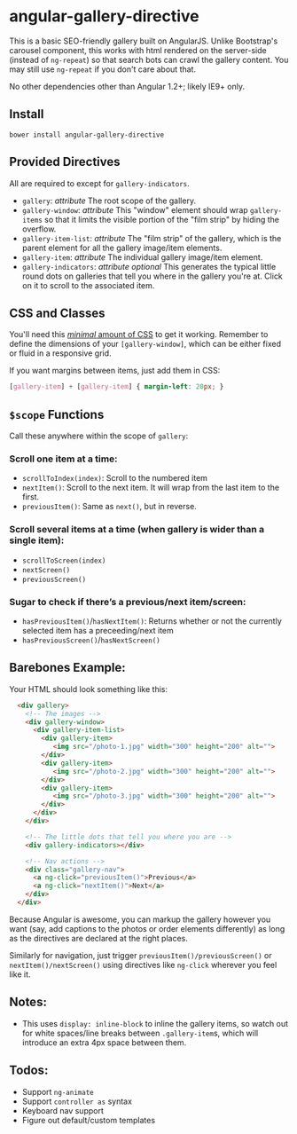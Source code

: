 # angular-gallery-directive

This is a basic SEO-friendly gallery built on AngularJS. Unlike Bootstrap's carousel component, this works with html rendered on the server-side (instead of `ng-repeat`) so that search bots can crawl the gallery content. You may still use `ng-repeat` if you don't care about that.

No other dependencies other than Angular 1.2+; likely IE9+ only.

<!-- [Full Demo](http://jsfiddle.net/thatmarvin/FhjBv/embedded/result/). -->


## Install

```
bower install angular-gallery-directive
```


## Provided Directives
All are required to except for `gallery-indicators`.

- `gallery`: _attribute_ The root scope of the gallery.
- `gallery-window`: _attribute_ This "window" element should wrap `gallery-items` so that it limits the visible portion of the "film strip" by hiding the overflow.
- `gallery-item-list`: _attribute_ The "film strip" of the gallery, which is the parent element for all the gallery image/item elements.
- `gallery-item`: _attribute_ The individual gallery image/item element.
- `gallery-indicators`: _attribute_ _optional_ This generates the typical little round dots on galleries that tell you where in the gallery you're at. Click on it to scroll to the associated item.


## CSS and Classes
You'll need this [_minimal_ amount of CSS](src/angular-gallery-directive.css) to get it working. Remember to define the dimensions of your `[gallery-window]`, which can be either fixed or fluid in a responsive grid.

If you want margins between items, just add them in CSS:

``` css
[gallery-item] + [gallery-item] { margin-left: 20px; }
```


## `$scope` Functions

Call these anywhere within the scope of `gallery`:

### Scroll one item at a time:

- `scrollToIndex(index)`: Scroll to the numbered item
- `nextItem()`: Scroll to the next item. It will wrap from the last item to the first.
- `previousItem()`: Same as `next()`, but in reverse.

### Scroll several items at a time (when gallery is wider than a single item):

- `scrollToScreen(index)`
- `nextScreen()`
- `previousScreen()`

### Sugar to check if there’s a previous/next item/screen:

- `hasPreviousItem()`/`hasNextItem()`: Returns whether or not the currently selected item has a preceeding/next item
- `hasPreviousScreen()`/`hasNextScreen()`


## Barebones Example:

Your HTML should look something like this:

``` html
  <div gallery>
    <!-- The images -->
    <div gallery-window>
      <div gallery-item-list>
        <div gallery-item>
           <img src="/photo-1.jpg" width="300" height="200" alt="">
        </div>
        <div gallery-item>
           <img src="/photo-2.jpg" width="300" height="200" alt="">
        </div>
        <div gallery-item>
           <img src="/photo-3.jpg" width="300" height="200" alt="">
        </div>
      </div>
    </div>

    <!-- The little dots that tell you where you are -->
    <div gallery-indicators></div>

    <!-- Nav actions -->
    <div class="gallery-nav">
      <a ng-click="previousItem()">Previous</a>
      <a ng-click="nextItem()">Next</a>
    </div>
  </div>
```

Because Angular is awesome, you can markup the gallery however you want (say, add captions to the photos or order elements differently) as long as the directives are declared at the right places.

Similarly for navigation, just trigger `previousItem()/previousScreen()` or `nextItem()/nextScreen()` using directives like `ng-click` wherever you feel like it.


## Notes:
- This uses `display: inline-block` to inline the gallery items, so watch out for white spaces/line breaks between `.gallery-item`s, which will introduce an extra 4px space between them.


## Todos:

- Support `ng-animate`
- Support `controller as` syntax
- Keyboard nav support
- Figure out default/custom templates
